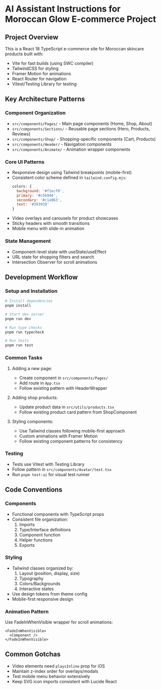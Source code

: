 # AI Assistant Instructions for Moroccan Glow E-commerce Project

## Project Overview
This is a React 18 TypeScript e-commerce site for Moroccan skincare products built with:
- Vite for fast builds (using SWC compiler)
- TailwindCSS for styling
- Framer Motion for animations
- React Router for navigation
- Vitest/Testing Library for testing

## Key Architecture Patterns

### Component Organization
- `src/components/Pages/` - Main page components (Home, Shop, About)
- `src/components/Sections/` - Reusable page sections (Hero, Products, Reviews)
- `src/components/Shop/` - Shopping-specific components (Cart, Products)
- `src/components/Header/` - Navigation components
- `src/components/Animate/` - Animation wrapper components

### Core UI Patterns
- Responsive design using Tailwind breakpoints (mobile-first)
- Consistent color scheme defined in `tailwind.config.mjs`:
  ```js
  colors: {
    background: '#f1ecf0',
    primary: '#c56948',
    secondary: '#c1a063', 
    text: '#393939'
  }
  ```
- Video overlays and carousels for product showcases 
- Sticky headers with smooth transitions
- Mobile menu with slide-in animation

### State Management
- Component-level state with useState/useEffect
- URL state for shopping filters and search
- Intersection Observer for scroll animations

## Development Workflow

### Setup and Installation
```bash
# Install dependencies
pnpm install

# Start dev server
pnpm run dev

# Run type checks
pnpm run typecheck

# Run tests
pnpm run test
```

### Common Tasks
1. Adding a new page:
   - Create component in `src/components/Pages/`
   - Add route in `App.tsx`
   - Follow existing pattern with HeaderWrapper

2. Adding shop products:
   - Update product data in `src/utils/products.tsx`
   - Follow existing product card pattern from ShopComponent

3. Styling components:
   - Use Tailwind classes following mobile-first approach
   - Custom animations with Framer Motion
   - Follow existing component patterns for consistency

### Testing
- Tests use Vitest with Testing Library
- Follow pattern in `src/components/Avatar/test.tsx`
- Run `pnpm test:ui` for visual test runner

## Code Conventions

### Components
- Functional components with TypeScript props
- Consistent file organization:
  1. Imports
  2. Type/Interface definitions
  3. Component function
  4. Helper functions
  5. Exports

### Styling
- Tailwind classes organized by:
  1. Layout (position, display, size)
  2. Typography
  3. Colors/Backgrounds
  4. Interactive states
- Use design tokens from theme config
- Mobile-first responsive design

### Animation Pattern
Use FadeInWhenVisible wrapper for scroll animations:
```tsx
<FadeInWhenVisible>
  <Component />
</FadeInWhenVisible>
```

## Common Gotchas
- Video elements need `playsInline` prop for iOS
- Maintain z-index order for overlays/modals
- Test mobile menu behavior extensively
- Keep SVG icon imports consistent with Lucide React